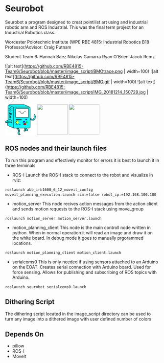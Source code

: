 # Seurobot
Seurobot a program designed to creat pointilist art using and industrial robotic arm and ROS Industrial. This was the final term project for an Industrial Robotics class.

Worcester Polotechnic Institute (WPI) RBE 4815: Industrial Robotics B18
Professor/Advisor: Craig Putnam

Student Team 6:
Hannah Baez
Nikolas Gamarra
Ryan O'Brien
Jacob Remz

![alt text](https://github.com/RBE4815-Team6/Seurobot/blob/master/image_script/BMOtrace.png | width=100)
![alt text](https://github.com/RBE4815-Team6/Seurobot/blob/master/image_script/BMO.gif | width=100)
![alt text](https://github.com/RBE4815-Team6/Seurobot/blob/master/image_script/IMG_20181214_150729.jpg | width=100)

<img src="https://github.com/RBE4815-Team6/Seurobot/blob/master/image_script/BMOtrace.png" width="100" height="100">
<img src="https://your-image-url.type" width="100" height="100">
<img src="https://your-image-url.type" width="100" height="100">




## ROS nodes and their launch files
To run this program and effectively monitor for errors it is best to launch it in three terminals

- ROS-I
Launch the ROS-I stack to connect to the robot and visualize in rviz:

```
roslaunch abb_irb1600_6_12_moveit_config moveit_planning_execution.launch sim:=false robot_ip:=192.168.100.100
```

- motion_server
This node recives action messages from the action client and sends motion requests to the ROS-I stack using move_group
```
roslaunch motion_server motion_server.launch 
```

- motion_planning_client
This node is the main controll node written in python.  When in normal operation it will read an image and draw it on the white board. In debug mode it goes to manually  prgorammed locations.

```
roslaunch motion_planning_client motion_client.launch 

```

- serialcoms0
This is only needed if using sensors attached to an Arduino on the EOAT. Creates serial connection with Arduino board. Used for force sensing. Allows for publishing and subscribing of ROS topics with Arduino.

```
roslaunch seurobot serialcoms0.launch 

```

## Dithering Script

The dithering script located in the image_script directory can be used to turn any image into a dithered image with user defined number of colors


## Depends On 
- pillow
- ROS-I
- MoveIt


